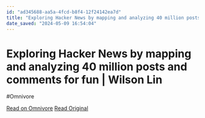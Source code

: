 ```yaml
---
id: "ad345688-aa5a-4fcd-b8f4-12f24142ea7d"
title: "Exploring Hacker News by mapping and analyzing 40 million posts and comments for fun | Wilson Lin"
date_saved: "2024-05-09 16:54:04"
---
```


# Exploring Hacker News by mapping and analyzing 40 million posts and comments for fun | Wilson Lin
#Omnivore

[Read on Omnivore](https://omnivore.app/me/exploring-hacker-news-by-mapping-and-analyzing-40-million-posts--18f5e0fc7f8)
[Read Original](https://blog.wilsonl.in/hackerverse/)

